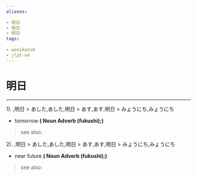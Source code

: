 ```yaml
---
aliases:
    
- 明日
- 明日
- 明日
tags:
    
- wanikani8
- jlpt-n4
---
```


# 明日
---
1).
,明日 > あした,あした,明日 > あす,あす,明日 > みょうにち,みょうにち

- tomorrow
**( Noun Adverb (fukushi);)**
> see also: 
            
2).
,明日 > あした,あした,明日 > あす,あす,明日 > みょうにち,みょうにち

- near future
**( Noun Adverb (fukushi);)**
> see also: 
            